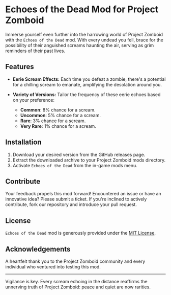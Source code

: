# Echoes of the Dead Mod for Project Zomboid

Immerse yourself even further into the harrowing world of Project Zomboid with the `Echoes of the Dead` mod. With every undead you fell, brace for the possibility of their anguished screams haunting the air, serving as grim reminders of their past lives.

## Features

- **Eerie Scream Effects:** Each time you defeat a zombie, there's a potential for a chilling scream to emanate, amplifying the desolation around you.
  
- **Variety of Versions:** Tailor the frequency of these eerie echoes based on your preference:
  - **Common**: 8% chance for a scream.
  - **Uncommon**: 5% chance for a scream.
  - **Rare**: 3% chance for a scream.
  - **Very Rare**: 1% chance for a scream.

## Installation

1. Download your desired version from the GitHub releases page.
2. Extract the downloaded archive to your Project Zomboid mods directory.
3. Activate `Echoes of the Dead` from the in-game mods menu.

## Contribute

Your feedback propels this mod forward! Encountered an issue or have an innovative idea? Please submit a ticket. If you're inclined to actively contribute, fork our repository and introduce your pull request.

## License

`Echoes of the Dead` mod is generously provided under the [MIT License](LICENSE).

## Acknowledgements

A heartfelt thank you to the Project Zomboid community and every individual who ventured into testing this mod.

---
Vigilance is key. Every scream echoing in the distance reaffirms the unnerving truth of Project Zomboid: peace and quiet are now rarities.
